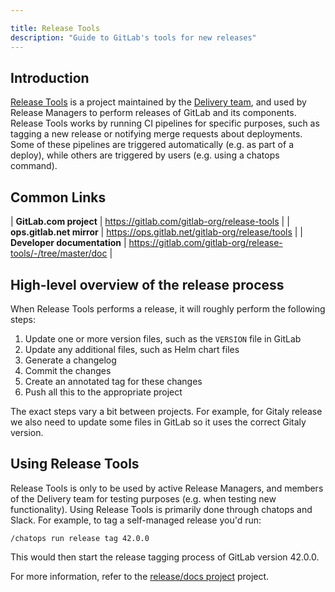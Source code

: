 ```yaml
---

title: Release Tools
description: "Guide to GitLab's tools for new releases"
---
```








## Introduction

[Release Tools](https://gitlab.com/gitlab-org/release-tools/) is a project
maintained by the [Delivery team](https://about.gitlab.com/handbook/engineering/infrastructure/team/delivery/), and used by Release Managers to perform
releases of GitLab and its components. Release Tools works by running CI
pipelines for specific purposes, such as tagging a new release or notifying
merge requests about deployments. Some of these pipelines are triggered
automatically (e.g. as part of a deploy), while others are triggered by users
(e.g. using a chatops command).

## Common Links

| **GitLab.com project** | <https://gitlab.com/gitlab-org/release-tools> |
| **ops.gitlab.net mirror** | <https://ops.gitlab.net/gitlab-org/release/tools> |
| **Developer documentation** | <https://gitlab.com/gitlab-org/release-tools/-/tree/master/doc> |

## High-level overview of the release process

When Release Tools performs a release, it will roughly perform the following
steps:

1. Update one or more version files, such as the `VERSION` file in GitLab
1. Update any additional files, such as Helm chart files
1. Generate a changelog
1. Commit the changes
1. Create an annotated tag for these changes
1. Push all this to the appropriate project

The exact steps vary a bit between projects. For example, for Gitaly release we
also need to update some files in GitLab so it uses the correct Gitaly version.

## Using Release Tools

Release Tools is only to be used by active Release Managers, and members of the
Delivery team for testing purposes (e.g. when testing new functionality). Using
Release Tools is primarily done through chatops and Slack. For example, to tag
a self-managed release you'd run:

```
/chatops run release tag 42.0.0
```

This would then start the release tagging process of GitLab version 42.0.0.

For more information, refer to the
[release/docs project](https://gitlab.com/gitlab-org/release/docs/) project.
